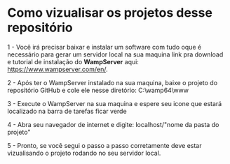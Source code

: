 # Como vizualisar os projetos desse repositório

1 - Você irá precisar baixar e instalar um software com tudo oque é necessário para gerar um servidor local na sua maquina
link pra download e tutorial de instalação do <strong>WampServer</strong> aqui: https://www.wampserver.com/en/.

2 - Após ter o WampServer instalado na sua maquina, baixe o projeto do repositório GitHub e cole ele nesse diretório: C:\wamp64\www

3 - Execute o WampServer na sua maquina e espere seu icone que estará localizado na barra de tarefas ficar verde

4 - Abra seu navegador de internet e digite: localhost/"nome da pasta do projeto"

5 - Pronto, se você segui o passo a passo corretamente deve estar vizualisando o projeto rodando no seu servidor local.

